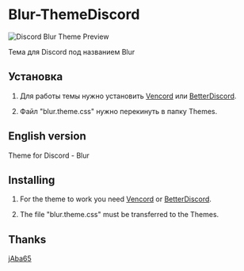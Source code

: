 # Blur-ThemeDiscord
![Discord Blur Theme Preview](https://media4.giphy.com/media/v1.Y2lkPTc5MGI3NjExbDR5cmR6ZjYydWxtYmpwc3pwOHBkNmZjbnRldHAxYzQxZDNsbmw1dSZlcD12MV9pbnRlcm5hbF9naWZfYnlfaWQmY3Q9Zw/3ov9jWPi1AH2XUfI6Q/giphy.gif)

Тема для Discord под названием Blur

## Установка

1. Для работы темы нужно установить [Vencord](https://vencord.dev/) или [BetterDiscord](https://betterdiscord.app/themes).

2. Файл "blur.theme.css" нужно перекинуть в папку Themes.

## English version

Theme for Discord - Blur

## Installing

1. For the theme to work you need [Vencord](https://vencord.dev/) or [BetterDiscord](https://betterdiscord.app/themes).

2. The file "blur.theme.css" must be transferred to the Themes.

## Thanks

[jAba65](https://github.com/jAba65)

